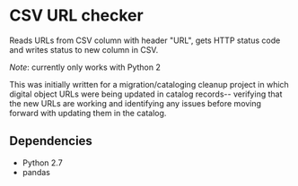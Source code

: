 # CSV URL checker

Reads URLs from CSV column with header "URL", gets HTTP status code and writes status to new column in CSV.

_Note_: currently only works with Python 2

This was initially written for a migration/cataloging cleanup project in which digital object URLs were being updated in catalog records-- verifying that the new URLs are working and identifying any issues before moving forward with updating them in the catalog. 

## Dependencies
* Python 2.7
* pandas
